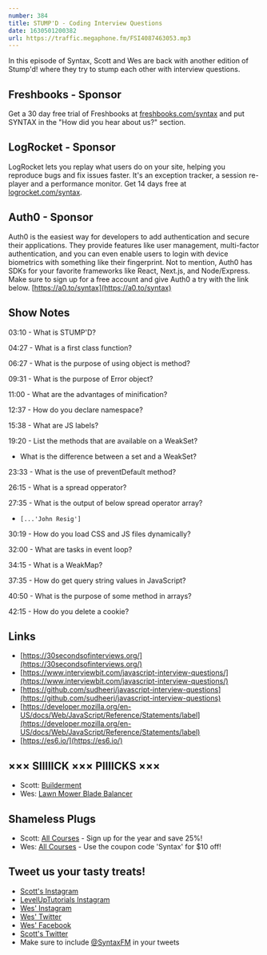 ```yaml
---
number: 384
title: STUMP'D - Coding Interview Questions
date: 1630501200382
url: https://traffic.megaphone.fm/FSI4087463053.mp3
---
```


In this episode of Syntax, Scott and Wes are back with another edition of Stump'd! where they try to stump each other with interview questions.

## Freshbooks - Sponsor
Get a 30 day free trial of Freshbooks at [freshbooks.com/syntax](https://freshbooks.com/syntax) and put SYNTAX in the "How did you hear about us?" section.

## LogRocket - Sponsor
LogRocket lets you replay what users do on your site, helping you reproduce bugs and fix issues faster. It's an exception tracker, a session re-player and a performance monitor. Get 14 days free at [logrocket.com/syntax](https://logrocket.com/syntax).

## Auth0 - Sponsor
Auth0 is the easiest way for developers to add authentication and secure their applications. They provide features like user management, multi-factor authentication, and you can even enable users to login with device biometrics with something like their fingerprint. Not to mention, Auth0 has SDKs for your favorite frameworks like React, Next.js, and Node/Express. Make sure to sign up for a free account and give Auth0 a try with the link below. [https://a0.to/syntax](https://a0.to/syntax)

## Show Notes
03:10 - What is STUMP'D?

04:27 - What is a first class function?

06:27 - What is the purpose of using object is method?

09:31 - What is the purpose of Error object?

11:00 - What are the advantages of minification?

12:37 - How do you declare namespace?

15:38 - What are JS labels?

19:20 - List the methods that are available on a WeakSet?
  * What is the difference between a set and a WeakSet?

23:33 - What is the use of preventDefault method?

26:15 - What is a spread opperator?

27:35 - What is the output of below spread operator array?
* `[...'John Resig']`

30:19 - How do you load CSS and JS files dynamically?

32:00 - What are tasks in event loop?

34:15 - What is a WeakMap?

37:35 - How do get query string values in JavaScript?

40:50 - What is the purpose of some method in arrays?

42:15 - How do you delete a cookie?

## Links
* [https://30secondsofinterviews.org/](https://30secondsofinterviews.org/)
* [https://www.interviewbit.com/javascript-interview-questions/](https://www.interviewbit.com/javascript-interview-questions/)
* [https://github.com/sudheerj/javascript-interview-questions](https://github.com/sudheerj/javascript-interview-questions)
* [https://developer.mozilla.org/en-US/docs/Web/JavaScript/Reference/Statements/label](https://developer.mozilla.org/en-US/docs/Web/JavaScript/Reference/Statements/label)
* [https://es6.io/](https://es6.io/)

## ××× SIIIIICK ××× PIIIICKS ×××
* Scott: [Builderment](https://builderment.com/)
* Wes: [Lawn Mower Blade Balancer](https://www.amazon.com/s?k=blade+balancer)

## Shameless Plugs
* Scott: [All Courses](https://www.leveluptutorials.com/pro) - Sign up for the year and save 25%!
* Wes: [All Courses](https://wesbos.com/courses/) - Use the coupon code 'Syntax' for $10 off!

## Tweet us your tasty treats!
* [Scott's Instagram](https://www.instagram.com/stolinski/)
* [LevelUpTutorials Instagram](https://www.instagram.com/LevelUpTutorials/)
* [Wes' Instagram](https://www.instagram.com/wesbos/)
* [Wes' Twitter](https://twitter.com/wesbos)
* [Wes' Facebook](https://www.facebook.com/wesbos.developer)
* [Scott's Twitter](https://twitter.com/stolinski)
* Make sure to include [@SyntaxFM](https://twitter.com/SyntaxFM) in your tweets